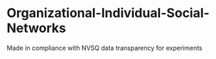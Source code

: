 # Organizational-Individual-Social-Networks
Made in compliance with NVSQ data transparency for experiments
